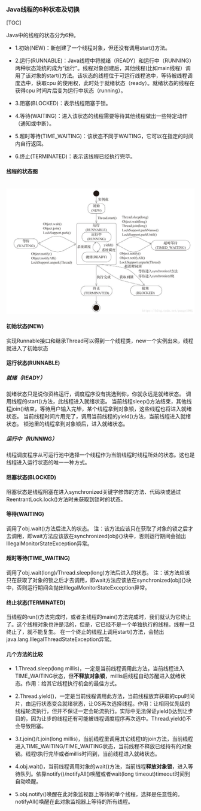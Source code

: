 ### Java线程的6种状态及切换

[TOC]

Java中的线程的状态分为6种。

* 1.初始(NEW)：新创建了一个线程对象，但还没有调用start()方法。

* 2.运行(RUNNABLE)：Java线程中将就绪（READY）和运行中（RUNNING）两种状态笼统的成为“运行”。线程对象创建后，其他线程(比如main线程）调用了该对象的start()方法。该状态的线程位于可运行线程池中，等待被线程调度选中，获取cpu 的使用权，此时处于就绪状态（ready）。就绪状态的线程在获得cpu 时间片后变为运行中状态（running）。

* 3.阻塞(BLOCKED)：表示线程阻塞于锁。

* 4.等待(WAITING)：进入该状态的线程需要等待其他线程做出一些特定动作（通知或中断）。

* 5.超时等待(TIME_WAITING)：该状态不同于WAITING，它可以在指定的时间内自行返回。

* 6.终止(TERMINATED)：表示该线程已经执行完毕。

#### 线程的状态图

​     ![img](2018070117435683.jpeg)

 

#### 初始状态(NEW)

实现Runnable接口和继承Thread可以得到一个线程类，new一个实例出来，线程就进入了初始状态

#### 运行状态(RUNNABLE)

##### 就绪（READY）

就绪状态只是说你资格运行，调度程序没有挑选到你，你就永远是就绪状态。
调用线程的start()方法，此线程进入就绪状态。
当前线程sleep()方法结束，其他线程join()结束，等待用户输入完毕，某个线程拿到对象锁，这些线程也将进入就绪状态。
当前线程时间片用完了，调用当前线程的yield()方法，当前线程进入就绪状态。
锁池里的线程拿到对象锁后，进入就绪状态。

##### 运行中（RUNNING）

线程调度程序从可运行池中选择一个线程作为当前线程时线程所处的状态。这也是线程进入运行状态的唯一一种方式。

#### 阻塞状态(BLOCKED)

阻塞状态是线程阻塞在进入synchronized关键字修饰的方法、代码块或通过ReentrantLock.lock()方法时未获取到锁时的状态。

#### 等待(WAITING)

调用了obj.wait()方法后进入的状态。
注：该方法应该只在获取了对象的锁之后才去调用，即wait方法应该放在synchronized(obj){}块中，否则运行期间会抛出IllegalMonitorStateException异常。

#### 超时等待(TIME_WAITING)

调用了obj.wait(long)/Thread.sleep(long)方法后进入的状态。
注：该方法应该只在获取了对象的锁之后才去调用，即wait方法应该放在synchronized(obj){}块中，否则运行期间会抛出IllegalMonitorStateException异常。

#### 终止状态(TERMINATED)

当线程的run()方法完成时，或者主线程的main()方法完成时，我们就认为它终止了。这个线程对象也许是活的，但是，它已经不是一个单独执行的线程。线程一旦终止了，就不能复生。
在一个终止的线程上调用start()方法，会抛出java.lang.IllegalThreadStateException异常。

#### 几个方法的比较

* 1.Thread.sleep(long millis)，一定是当前线程调用此方法，当前线程进入TIME_WAITING状态，但**不释放对象锁**，millis后线程自动苏醒进入就绪状态。作用：给其它线程执行机会的最佳方式。

* 2.Thread.yield()，一定是当前线程调用此方法，当前线程放弃获取的cpu时间片，由运行状态变会就绪状态，让OS再次选择线程。作用：让相同优先级的线程轮流执行，但并不保证一定会轮流执行。实际中无法保证yield()达到让步目的，因为让步的线程还有可能被线程调度程序再次选中。Thread.yield()不会导致阻塞。

* 3.t.join()/t.join(long millis)，当前线程里调用其它线程t的join方法，当前线程进入TIME_WAITING/TIME_WAITING状态，当前线程不释放已经持有的对象锁。线程t执行完毕或者millis时间到，当前线程进入就绪状态。

* 4.obj.wait()，当前线程调用对象的wait()方法，当前线程**释放对象锁**，进入等待队列。依靠notify()/notifyAll()唤醒或者wait(long timeout)timeout时间到自动唤醒。

* 5.obj.notify()唤醒在此对象监视器上等待的单个线程，选择是任意性的。notifyAll()唤醒在此对象监视器上等待的所有线程。